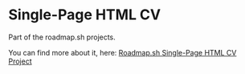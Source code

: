 # Single-Page HTML CV
Part of the roadmap.sh projects.

You can find more about it, here:
[Roadmap.sh Single-Page HTML CV Project](https://roadmap.sh/projects/single-page-cv "redirects you to roadmap.sh")
